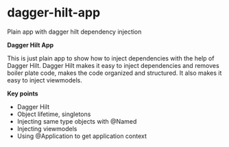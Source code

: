 # dagger-hilt-app
Plain app with dagger hilt dependency injection

**Dagger Hilt App**

This is just plain app to show how to inject dependencies with the help of Dagger Hilt. Dagger Hilt makes it easy to inject dependencies and removes boiler plate code, makes the code organized and structured. It also makes it easy to inject viewmodels.

**Key points**
- Dagger Hilt
- Object lifetime, singletons
- Injecting same type objects with @Named
- Injecting viewmodels
- Using @Application to get application context
